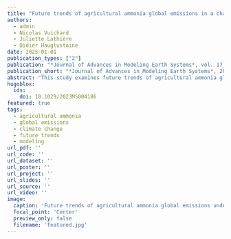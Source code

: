 ```yaml
---
title: "Future trends of agricultural ammonia global emissions in a changing climate"
authors:
  - admin
  - Nicolas Vuichard
  - Juliette Lathière
  - Didier Hauglustaine
date: 2025-01-01
publication_types: ["2"]
publication: "*Journal of Advances in Modeling Earth Systems*, vol. 17, 2025"
publication_short: "*Journal of Advances in Modeling Earth Systems*, 2025"
abstract: "This study examines future trends of agricultural ammonia global emissions under changing climate conditions, providing insights into how climate change will affect agricultural nitrogen emissions."
hugoblox:
  ids:
    doi: 10.1029/2023MS004186
featured: true
tags:
  - agricultural ammonia
  - global emissions
  - climate change
  - future trends
  - modeling
url_pdf: ''
url_code: ''
url_dataset: ''
url_poster: ''
url_project: ''
url_slides: ''
url_source: ''
url_video: ''
image:
  caption: 'Future trends of agricultural ammonia global emissions under changing climate conditions'
  focal_point: 'Center'
  preview_only: false
  filename: 'featured.jpg'
---
```

